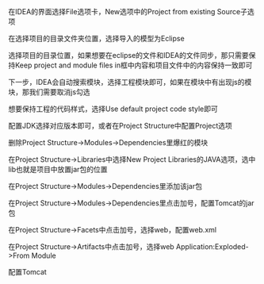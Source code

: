 在IDEA的界面选择File选项卡，New选项中的Project from existing Source子选项

在选择项目的目录文件夹位置，选择导入的模型为Eclipse

选择项目的目录位置，如果想要在eclipse的文件和IDEA的文件同步，那只需要保持Keep project and module files in框中内容和项目文件中的内容保持一致即可

下一步，IDEA会自动搜索模块，选择工程模块即可，如果在模块中有出现js的模块，那我们需要取消js勾选

想要保持工程的代码样式，选择Use default project code style即可

配置JDK选择对应版本即可，或者在Project Structure中配置Project选项

删除Project Structure->Modules->Dependencies里爆红的模块

在Project Structure->Libraries中选择New Project Libraries的JAVA选项，选中lib也就是项目中放置jar包的位置

在Project Structure->Modules->Dependencies里添加该jar包

在Project Structure->Modules->Dependencies里点击加号，配置Tomcat的jar包

在Project Structure->Facets中点击加号，选择web，配置web.xml

在Project Structure->Artifacts中点击加号，选择web Application:Exploded->From Module

配置Tomcat